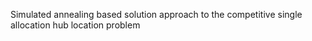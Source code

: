 Simulated annealing based solution approach to the competitive single allocation hub location problem
